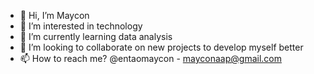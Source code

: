 - 👋 Hi, I’m Maycon
- 👀 I’m interested in technology
- 🌱 I’m currently learning data analysis
- 💞️ I’m looking to collaborate on new projects to develop myself better
- 📫 How to reach me? @entaomaycon - mayconaap@gmail.com

<!---
mayconaap/mayconaap is a ✨ special ✨ repository because its `README.md` (this file) appears on your GitHub profile.
You can click the Preview link to take a look at your changes.
--->
